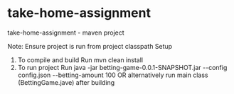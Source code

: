 # take-home-assignment
take-home-assignment - maven project


Note: Ensure project is run from project classpath
Setup
1. To compile and build
Run mvn clean install
2. To run project
Run java -jar betting-game-0.0.1-SNAPSHOT.jar --config config.json --betting-amount 100 OR alternatively run main class (BettingGame.jave) after building 


